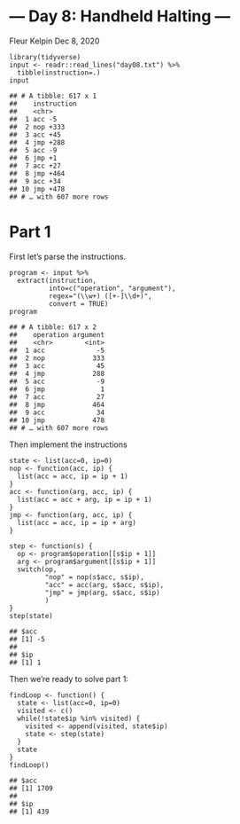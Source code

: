 — Day 8: Handheld Halting —
================
Fleur Kelpin
Dec 8, 2020

    library(tidyverse)
    input <- readr::read_lines("day08.txt") %>%
      tibble(instruction=.)
    input

    ## # A tibble: 617 x 1
    ##    instruction
    ##    <chr>      
    ##  1 acc -5     
    ##  2 nop +333   
    ##  3 acc +45    
    ##  4 jmp +288   
    ##  5 acc -9     
    ##  6 jmp +1     
    ##  7 acc +27    
    ##  8 jmp +464   
    ##  9 acc +34    
    ## 10 jmp +478   
    ## # … with 607 more rows

# Part 1

First let’s parse the instructions.

    program <- input %>%
      extract(instruction,
              into=c("operation", "argument"),
              regex="(\\w+) ([+-]\\d+)",
              convert = TRUE)
    program

    ## # A tibble: 617 x 2
    ##    operation argument
    ##    <chr>        <int>
    ##  1 acc             -5
    ##  2 nop            333
    ##  3 acc             45
    ##  4 jmp            288
    ##  5 acc             -9
    ##  6 jmp              1
    ##  7 acc             27
    ##  8 jmp            464
    ##  9 acc             34
    ## 10 jmp            478
    ## # … with 607 more rows

Then implement the instructions

    state <- list(acc=0, ip=0)
    nop <- function(acc, ip) {
      list(acc = acc, ip = ip + 1)
    }
    acc <- function(arg, acc, ip) {
      list(acc = acc + arg, ip = ip + 1)
    }
    jmp <- function(arg, acc, ip) {
      list(acc = acc, ip = ip + arg)
    }

    step <- function(s) {
      op <- program$operation[[s$ip + 1]]
      arg <- program$argument[[s$ip + 1]]
      switch(op,
             "nop" = nop(s$acc, s$ip),
             "acc" = acc(arg, s$acc, s$ip),
             "jmp" = jmp(arg, s$acc, s$ip)
             )
    }
    step(state)

    ## $acc
    ## [1] -5
    ## 
    ## $ip
    ## [1] 1

Then we’re ready to solve part 1:

    findLoop <- function() {
      state <- list(acc=0, ip=0)
      visited <- c()
      while(!state$ip %in% visited) {
        visited <- append(visited, state$ip)
        state <- step(state)
      }
      state
    }
    findLoop()

    ## $acc
    ## [1] 1709
    ## 
    ## $ip
    ## [1] 439
